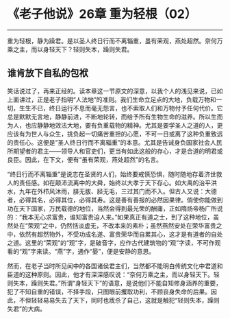 # 《老子他说》26章 重为轻根（02）

------

重为轻根，静为躁君。是以圣人终日行而不离辎重，虽有荣观，燕处超然。奈何万乘之主，而以身轻天下？轻则失本，躁则失君。

## 谁肯放下自私的包袱

笑话说过了，再来正经的。读本章这一节原文的深意，以我个人的浅见来说，已如上面讲过，正是老子指明“人法地”的准则。我们生命立足点的大地，负载万物和一切，生生不已，终日运行不息而毫无怨言，也不索取人们和万物付予任何代价。它总是默默无言地，静静前进，不断地轮转，而给予所有生物生命的滋养。所以生而为人，也应静静地效法大地，要有负重载物的精神。尤其是要学圣人之道的人，更应该有为世人与众生，挑负起一切痛苦重担的心愿，不可一日或离了这种负重致远的责任心。这便是“圣人终日行而不离辎重”的本意。尤其是告诫身负国家社会人民所期望者的君主——领导人和官吏们，更当有如此这般的存心，才是合道的明君或良臣。因此，在下文，便有“虽有荣观，燕处超然”的名言。

“终日行而不离辎重”是说志在圣贤的人们，始终要戒慎恐惧，随时随地存着济世救人的责任感。如在颠沛流离中的大舜，始终以大孝于天下存心。如大禹的治平洪水，九年在外栉风沐雨，腓无胈、胫无毛，三过其门而不入。但古人又说：大德者，必得其名，必得其位，必得其寿。这是善有善报的必然因果律。倘使你能做到功在天下国家，万民载德的地位，当然会得到最光荣的酬庸，正如隋炀帝杨广所说的：“我本无心求富贵，谁知富贵迫人来。”如果真正有道之士，到了这种地位，虽然处在“荣观”之中，仍然恬淡虚无，不改本来的素朴；虽然燕然安处在荣华富贵之中，依然有超然物外，不受功成名遂、富贵荣华而自累其心，这才是有道者的自处之道。这里的“荣观”的“观”字，是破音字，应作古代建筑物的“观”字读，不可作观看的“观”字来读。“燕”字，通作“晏”，便是安静的意思。

然而，在老子当时所见闻中的各国诸侯君主们，当然都不能明白传统文化中君道和臣道的这种原则。因此，他才有深深感叹说：“奈何万乘之主，而以身轻天下。轻则失本，躁则失君。”所谓“身轻天下”的语意，是说他们不能自知修身涵养的重要，犯了不知自重的错误，不择手段，只图眼前攫取功利，不顾丧身失命的后果。因此，不但轻轻易易失去了天下，同时也戕杀了自己，这就是触犯“轻则失本，躁则失君”的大病。